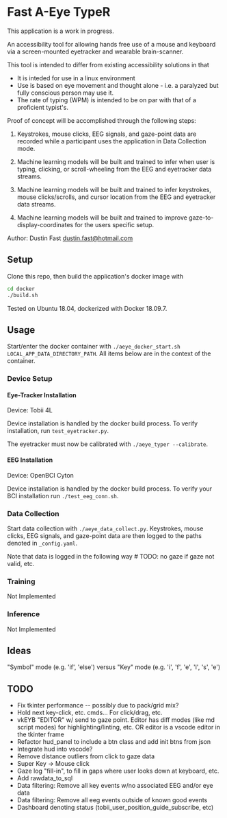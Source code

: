 # Fast A-Eye TypeR

This application is a work in progress.  

An accessibility tool for allowing hands free use of a mouse and keyboard via a screen-mounted eyetracker and wearable brain-scanner.

This tool is intended to differ from existing accessibility solutions in that

* It is inteded for use in a linux environment
* Use is based on eye movement and thought alone - i.e. a paralyzed but fully conscious person may use it.
* The rate of typing (WPM) is intended to be on par with that of a proficient typist's.

Proof of concept will be accomplished through the following steps:

1. Keystrokes, mouse clicks, EEG signals, and gaze-point data are recorded while a participant uses the application in Data Collection mode.

2. Machine learning models will be built and trained to infer when user is typing, clicking, or scroll-wheeling from the EEG and eyetracker data streams.

3. Machine learning models will be built and trained to infer keystrokes, mouse clicks/scrolls, and cursor location from the EEG and eyetracker data streams.

4. Machine learning models will be built and trained to improve gaze-to-display-coordinates for the users specific setup.

Author: Dustin Fast <dustin.fast@hotmail.com>

## Setup

Clone this repo, then build the application's docker image with  

```bash
cd docker
./build.sh
```

Tested on Ubuntu 18.04, dockerized with Docker 18.09.7.

## Usage

Start/enter the docker container with  `./aeye_docker_start.sh LOCAL_APP_DATA_DIRECTORY_PATH`. All items below are in the context of the container.

### Device Setup 

#### Eye-Tracker Installation

Device: Tobii 4L  

Device installation is handled by the docker build process. To verify installation, run `test_eyetracker.py`. 

The eyetracker must now be calibrated with `./aeye_typer --calibrate`.

#### EEG Installation

Device: OpenBCI Cyton  

Device installation is handled by the docker build process. To verify your BCI installation run `./test_eeg_conn.sh`.

### Data Collection

Start data collection with `./aeye_data_collect.py`. Keystrokes, mouse clicks, EEG signals, and gaze-point data are then logged to the paths denoted in `_config.yaml`.

Note that data is logged in the following way # TODO: no gaze if gaze not valid, etc.

### Training

Not Implemented

### Inference

Not Implemented

## Ideas

"Symbol" mode (e.g. 'if', 'else') versus "Key" mode (e.g. 'i', 'f', 'e', 'l', 's', 'e')


## TODO

* Fix tkinter performance -- possibly due to pack/grid mix?
* Hold next key-click, etc. cmds... For click/drag, etc.
* vkEYB "EDITOR" w/ send to gaze point. Editor has diff modes (like md script modes) for highlighting/linting, etc. OR editor is a vscode editor in the tkinter frame 
* Refactor hud_panel to include a btn class and add init btns from json
* Integrate hud into vscode?
* Remove distance outliers from click to gaze data
* Super Key -> Mouse click
* Gaze log "fill-in", to fill in gaps where user looks down at keyboard, etc.
* Add rawdata_to_sql
* Data filtering: Remove all key events w/no associated EEG and/or eye data
* Data filtering: Remove all eeg events outside of known good events
* Dashboard denoting status (tobii_user_position_guide_subscribe, etc)